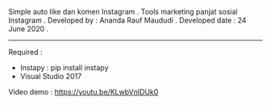 Simple auto like dan komen Instagram .
Tools marketing panjat sosial Instagram .
Developed by : Ananda Rauf Maududi .
Developed date : 24 June 2020 .
_____________________________________________________________________________________________________________________________________________________________________________

Required : 
- Instapy : pip install instapy 
- Visual Studio 2017 

Video demo : https://youtu.be/KLwbVnIDUk0
